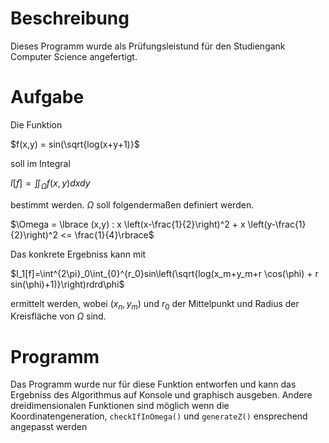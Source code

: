 # Beschreibung

Dieses Programm wurde als Prüfungsleistund für den Studiengank Computer Science angefertigt.

# Aufgabe

Die Funktion

$f(x,y) = sin(\sqrt{log(x+y+1)}$

soll im Integral

$I[f]=\iint_\Omega f(x,y)dxdy$

bestimmt werden. $\Omega$ soll folgendermaßen definiert werden.

$\Omega = \lbrace (x,y) : x \left(x-\frac{1}{2}\right)^2 + x \left(y-\frac{1}{2}\right)^2 <= \frac{1}{4}\rbrace$

Das konkrete Ergebniss kann mit 

$I_1[f]=\int^{2\pi}_0\int_{0}^{r_0}sin\left(\sqrt{log(x_m+y_m+r \cos(\phi) + r sin(\phi)+1)}\right)rdrd\phi$

ermittelt werden, wobei $(x_n,y_m)$ und $r_0$ der Mittelpunkt und Radius der Kreisfläche von $\Omega$ sind.

# Programm

Das Programm wurde nur für diese Funktion entworfen und kann das Ergebniss des Algorithmus auf Konsole und graphisch ausgeben. Andere dreidimensionalen Funktionen sind möglich wenn die Koordinatengeneration, `checkIfInOmega()` und `generateZ()` ensprechend angepasst werden
